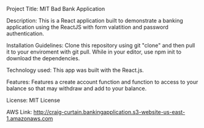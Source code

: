 

Project Title: MIT Bad Bank Application

Description: This is a React application built to demonstrate a banking application using the ReactJS with form valatition and password authentication.

Installation Guidelines: Clone this repository using git "clone" and then pull it to your enviroment with git pull. While in your editor, use npm init to download the dependencies.

Technology used: This app was built with the React.js.

Features: Features a create account function and function to access to your balance so that  may withdraw and add to your balance. 

License: MIT License

AWS Link: http://craig-curtain.bankingapplication.s3-website-us-east-1.amazonaws.com 
